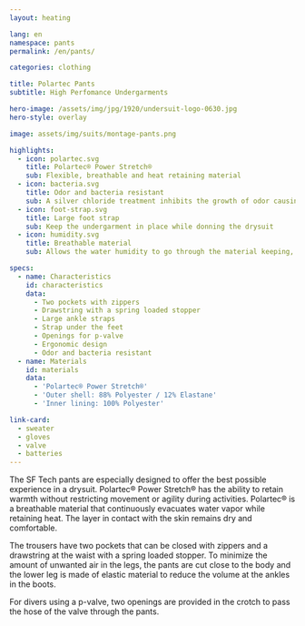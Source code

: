 ```yaml
---
layout: heating

lang: en
namespace: pants
permalink: /en/pants/

categories: clothing

title: Polartec Pants
subtitle: High Perfomance Undergarments

hero-image: /assets/img/jpg/1920/undersuit-logo-0630.jpg
hero-style: overlay

image: assets/img/suits/montage-pants.png

highlights:
  - icon: polartec.svg
    title: Polartec® Power Stretch®
    sub: Flexible, breathable and heat retaining material
  - icon: bacteria.svg
    title: Odor and bacteria resistant
    sub: A silver chloride treatment inhibits the growth of odor causing bacteria for the life of the garment
  - icon: foot-strap.svg
    title: Large foot strap
    sub: Keep the undergarment in place while donning the drysuit
  - icon: humidity.svg
    title: Breathable material
    sub: Allows the water humidity to go through the material keeping, the skin dry and warm

specs:
  - name: Characteristics
    id: characteristics
    data:
      - Two pockets with zippers
      - Drawstring with a spring loaded stopper
      - Large ankle straps
      - Strap under the feet
      - Openings for p-valve
      - Ergonomic design
      - Odor and bacteria resistant
  - name: Materials
    id: materials
    data:
      - 'Polartec® Power Stretch®'
      - 'Outer shell: 88% Polyester / 12% Elastane'
      - 'Inner lining: 100% Polyester'

link-card:
  - sweater
  - gloves
  - valve
  - batteries
---
```


The SF Tech pants are especially designed to offer the best possible experience in a drysuit. Polartec® Power Stretch® has the ability to retain warmth without restricting movement or agility during activities. Polartec® is a breathable material that continuously evacuates water vapor while retaining heat. The layer in contact with the skin remains dry and comfortable.

The trousers have two pockets that can be closed with zippers and a drawstring at the waist with a spring loaded stopper. To minimize the amount of unwanted air in the legs, the pants are cut close to the body and the lower leg is made of elastic material to reduce the volume at the ankles in the boots.

For divers using a p-valve, two openings are provided in the crotch to pass the hose of the valve through the pants.
